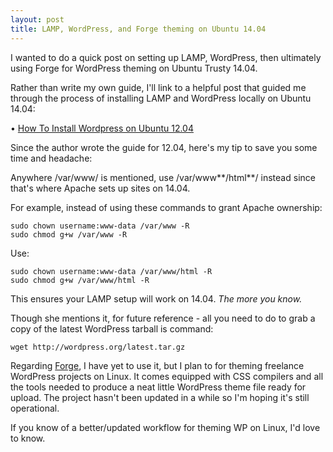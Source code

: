 ```yaml
--- 
layout: post
title: LAMP, WordPress, and Forge theming on Ubuntu 14.04
---
```


I wanted to do a quick post on setting up LAMP, WordPress, then ultimately using Forge for WordPress theming on Ubuntu Trusty 14.04.

Rather than write my own guide, I'll link to a helpful post that guided me through the process of installing LAMP and WordPress locally on Ubuntu 14.04:

&bull; [How To Install Wordpress on Ubuntu 12.04](https://www.digitalocean.com/community/tutorials/how-to-install-wordpress-on-ubuntu-12-04)

Since the author wrote the guide for 12.04, here's my tip to save you some time and headache:

Anywhere /var/www/ is mentioned, use /var/www**/html**/ instead since that's where Apache sets up sites on 14.04.

For example, instead of using these commands to grant Apache ownership:

	sudo chown username:www-data /var/www -R
	sudo chmod g+w /var/www -R 

Use:

	sudo chown username:www-data /var/www/html -R 
	sudo chmod g+w /var/www/html -R 

This ensures your LAMP setup will work on 14.04. _The more you know._

Though she mentions it, for future reference - all you need to do to grab a copy of the latest WordPress tarball is command:

	wget http://wordpress.org/latest.tar.gz

Regarding [Forge](http://forge.thethemefoundry.com), I have yet to use it, but I plan to for theming freelance WordPress projects on Linux. It comes equipped with CSS compilers and all the tools needed to produce a neat little WordPress theme file ready for upload. The project hasn't been updated in a while so I'm hoping it's still operational.

If you know of a better/updated workflow for theming WP on Linux, I'd love to know.
